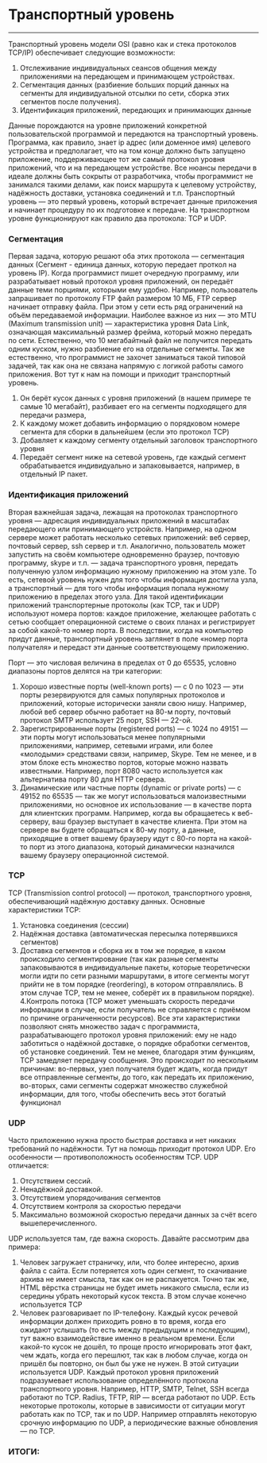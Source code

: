 # Транспортный уровень
_ _ _

Транспортный уровень модели OSI (равно как и стека протоколов TCP/IP) обеспечивает следующие возможности:

1. Отслеживание индивидуальных сеансов общения между приложениями на передающем и принимающем устройствах.
2. Сегментация данных (разбиение больших порций данных на сегменты для индивидуальной отсылки по сети, сборка этих сегментов после получения).
3. Идентификация приложений, передающих и принимающих данные

Данные порождаются на уровне приложений конкретной пользовательской программой и передаются на транспортный уровень. Программа, как правило, знает ip адрес (или доменное имя) целевого устройства и предполагает, что на том конце должно быть запущено приложение, поддерживающее тот же самый протокол уровня приложений, что и на передающем устройстве. Все нюансы передачи в идеале должны быть сокрыты от разработчика, чтобы программист не занимался такими делами, как поиск маршрута к целевому устройству, надёжность доставки, установка соединений и т.п. Транспортный уровень — это первый уровень, который встречает данные приложения и начинает процедуру по их подготовке к передаче.
На транспортном уровне функционируют как правило два протокола: TCP и UDP. 

### Сегментация 
Первая задача, которую решают оба этих протокола — сегментация данных (Сегмент - единица данных, которую передает проткол на уровень IP). Когда программист пишет очередную программу, или разрабатывает новый протокол уровня приложений, он передаёт данные теми порциями, которыми ему удобно. Например, пользователь запрашивает по протоколу FTP файл размером 10 МБ, FTP сервер начинает отправку файла. При этом у сети есть ряд ограничений на объём передаваемой информации. Наиболее важное из них — это MTU (Maximum transmission unit) — характеристика уровня Data Link, означающая максимальный размер фрейма, который можно передать по сети. Естественно, что 10 мегабайтный файл не получится передать одним куском, нужно разбиение его на отдельные сегменты. Так же естественно, что программист не захочет заниматься такой типовой задачей, так как она не связана напрямую с логикой работы самого приложения. Вот тут к нам на помощи и приходит транспортный уровень.

1. Он берёт кусок данных с уровня приложений (в нашем примере те самые 10 мегабайт), разбивает его на сегменты подходящего для передачи размера,
2. К каждому может добавить информацию о порядковом номере сегмента для сборки в дальнейшем (если это протокол TCP)
3. Добавляет к каждому сегменту отдельный заголовок транспортного уровня
4. Передаёт сегмент ниже на сетевой уровень, где каждый сегмент обрабатывается индивидуально и запаковывается, например, в отдельный IP пакет.

### Идентификация приложений
Вторая важнейшая задача, лежащая на протоколах транспортного уровня — адресация индивидуальных приложений в масштабах передающего или принимающего устройств. Например, на одном сервере может работать несколько сетевых приложений: веб сервер, почтовый сервер, ssh сервер и т.п. Аналогично, пользователь может запустить на своём компьютере одновременно браузер, почтовую программу, skype и т.п. — задача транспортного уровня, передать полученную узлом информацию нужному приложению на этом узле. То есть, сетевой уровень нужен для того чтобы информация достигла узла, а транспортный — для того чтобы информация попала нужному приложению в пределах этого узла. Для такой идентификации приложений транспортерные протоколы (как TCP, так и UDP) используют номера портов: каждое приложение, желающее работать с сетью сообщает операционной системе о своих планах и регистрирует за собой какой-то номер порта. В последствии, когда на компьютер придут данные, транспортный уровень заглянет в поле «номер порта получателя» и передаст эти данные соответствующему приложению.

Порт — это числовая величина в пределах от 0 до 65535, условно диапазоны портов делятся на три категории:

1. Хорошо известные порты (well-known ports) — c 0 по 1023 — эти порты резервируются для самых популярных протоколов и приложений, которые исторически заняли свою нишу. Например, любой веб сервер обычно работает на 80-м порту, почтовый протокол SMTP использует 25 порт, SSH — 22-ой.
2. Зарегистрированные порты (registered ports) — с 1024 по 49151 — эти порты могут использоваться менее популярными приложениями, например, сетевыми играми, или более «молодыми» средствами связи, например, Skype. Тем не менее, и в этом блоке есть множество портов, которые можно назвать известными. Например, порт 8080 часто используется как альтернатива порту 80 для HTTP сервера.
3. Динамические или частные порты (dynamic or private ports) — с 49152 по 65535 — так же могут использоваться малоизвестными приложениями, но основное их использование — в качестве порта для клиентских программ. Например, когда вы обращаетесь к веб-серверу, ваш браузер выступает в качестве клиента. При этом на сервере вы будете обращаться к 80-му порту, а данные, приходящие в ответ вашему браузеру идут с 80-го порта на какой-то порт из этого диапазона, который динамически назначился вашему браузеру операционной системой.

### TCP

TCP (Transmission control protocol) — протокол, транспортного уровня, обеспечивающий надёжную доставку данных. Основные характеристики TCP:

1. Установка соединения (сессии)
2. Надёжная доставка (автоматическая пересылка потерявшихся сегментов)
3. Доставка сегментов и сборка их в том же порядке, в каком происходило сегментирование (так как разные сегменты запаковываются в индивидуальные пакеты, которые теоретически могли идти по сети разными маршрутами, в итоге сегменты могут прийти не в том порядке (reordering), в котором отправлялись. В этом случае TCP, тем не менее, соберёт их в правильном порядке).
4.Контроль потока (TCP может уменьшать скорость передачи информации в случае, если получатель не справляется с приёмом по причине ограниченности ресурсов).
Все эти характеристики позволяют снять множество задач с программиста, разрабатывающего протокол уровня приложений: ему не надо заботиться о надёжной доставке, о порядке обработки сегментов, об установке соединений. Тем не менее, благодаря этим функциям, TCP замедляет передачу сообщения. Это происходит по нескольким причинам: во-первых, узел получателя будет ждать, когда придут все отправленные сегменты, до того, как передать их приложению, во-вторых, сами сегменты содержат множество служебной информации, для того, чтобы обеспечить весь этот богатый функционал

### UDP

Часто приложению нужна просто быстрая доставка и нет никаких требований по надёжности. Тут на помощь приходит протокол UDP. Его особенности — противоположность особенностям TCP. UDP отличается:

1. Отсутствием сессий.
2. Ненадёжной доставкой.
3. Отсутствием упорядочивания сегментов
4. Отсутствием контроля за скоростью передачи
5. Максимально возможной скоростью передачи данных за счёт всего вышеперечисленного.

UDP используется там, где важна скорость. Давайте рассмотрим два примера:

1. Человек загружает страничку, или, что более интересно, архив файла с сайта. Если потеряется хоть один сегмент, то скачивание архива не имеет смысла, так как он не распакуется. Точно так же, HTML вёрстка страницы не будет иметь никакого смысла, если из середины убрать некоторый кусок текста. В этом случае конечно используется TCP
2. Человек разговаривает по IP-телефону. Каждый кусок речевой информации должен приходить ровно в то время, когда его ожидают услышать (то есть между предыдущим и последующим), тут важно взаимодействие именно в реальном времени. Если какой-то кусок не дошёл, то проще просто игнорировать этот факт, чем ждать, когда его перешлют, так как в любом случае, когда он пришёл бы повторно, он был бы уже не нужен. В этой ситуации используется UDP.
Каждый протокол уровня приложений подразумевает использование определённого протокола транспортного уровня. Например, HTTP, SMTP, Telnet, SSH всегда работают по TCP. Radius, TFTP, RIP — всегда работают по UDP. Есть некоторые протоколы, которые в зависимости от ситуации могут работать как по TCP, так и по UDP. Например отправлять некоторую срочную информацию по UDP, а периодические важные обновления — по TCP.

### ИТОГИ:

